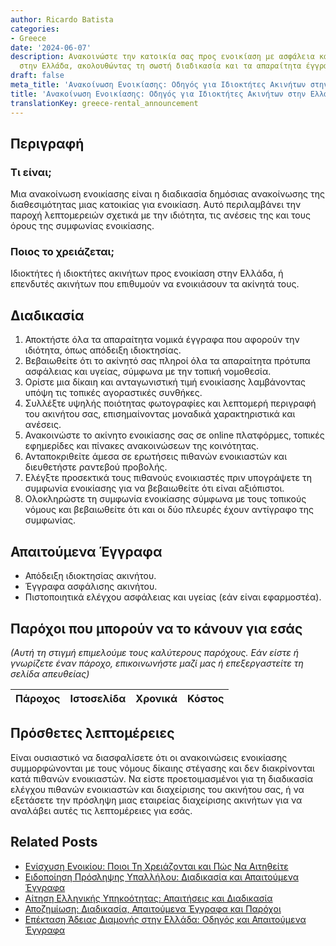 ```yaml
---
author: Ricardo Batista
categories:
- Greece
date: '2024-06-07'
description: Ανακοινώστε την κατοικία σας προς ενοικίαση με ασφάλεια και επιτυχία
  στην Ελλάδα, ακολουθώντας τη σωστή διαδικασία και τα απαραίτητα έγγραφα.
draft: false
meta_title: 'Ανακοίνωση Ενοικίασης: Οδηγός για Ιδιοκτήτες Ακινήτων στην Ελλάδα'
title: 'Ανακοίνωση Ενοικίασης: Οδηγός για Ιδιοκτήτες Ακινήτων στην Ελλάδα'
translationKey: greece-rental_announcement
---
```



## Περιγραφή
### Τι είναι;
Μια ανακοίνωση ενοικίασης είναι η διαδικασία δημόσιας ανακοίνωσης της διαθεσιμότητας μιας κατοικίας για ενοικίαση. Αυτό περιλαμβάνει την παροχή λεπτομερειών σχετικά με την ιδιότητα, τις ανέσεις της και τους όρους της συμφωνίας ενοικίασης.
### Ποιος το χρειάζεται;
Ιδιοκτήτες ή ιδιοκτήτες ακινήτων προς ενοικίαση στην Ελλάδα, ή επενδυτές ακινήτων που επιθυμούν να ενοικιάσουν τα ακίνητά τους.

## Διαδικασία
1. Αποκτήστε όλα τα απαραίτητα νομικά έγγραφα που αφορούν την ιδιότητα, όπως απόδειξη ιδιοκτησίας.
2. Βεβαιωθείτε ότι το ακίνητό σας πληροί όλα τα απαραίτητα πρότυπα ασφάλειας και υγείας, σύμφωνα με την τοπική νομοθεσία.
3. Ορίστε μια δίκαιη και ανταγωνιστική τιμή ενοικίασης λαμβάνοντας υπόψη τις τοπικές αγοραστικές συνθήκες.
4. Συλλέξτε υψηλής ποιότητας φωτογραφίες και λεπτομερή περιγραφή του ακινήτου σας, επισημαίνοντας μοναδικά χαρακτηριστικά και ανέσεις.
5. Ανακοινώστε το ακίνητο ενοικίασης σας σε online πλατφόρμες, τοπικές εφημερίδες και πίνακες ανακοινώσεων της κοινότητας.
6. Ανταποκριθείτε άμεσα σε ερωτήσεις πιθανών ενοικιαστών και διευθετήστε ραντεβού προβολής.
7. Ελέγξτε προσεκτικά τους πιθανούς ενοικιαστές πριν υπογράψετε τη συμφωνία ενοικίασης για να βεβαιωθείτε ότι είναι αξιόπιστοι.
8. Ολοκληρώστε τη συμφωνία ενοικίασης σύμφωνα με τους τοπικούς νόμους και βεβαιωθείτε ότι και οι δύο πλευρές έχουν αντίγραφο της συμφωνίας.

## Απαιτούμενα Έγγραφα
- Απόδειξη ιδιοκτησίας ακινήτου.
- Έγγραφα ασφάλισης ακινήτου.
- Πιστοποιητικά ελέγχου ασφάλειας και υγείας (εάν είναι εφαρμοστέα).

## Παρόχοι που μπορούν να το κάνουν για εσάς

_(Αυτή τη στιγμή επιμελούμε τους καλύτερους παρόχους. Εάν είστε ή γνωρίζετε έναν πάροχο, επικοινωνήστε μαζί μας ή επεξεργαστείτε τη σελίδα απευθείας)_

| Πάροχος | Ιστοσελίδα | Χρονικά | Κόστος |
| --------------- | --------------- | :-------------: | :-------------: |

## Πρόσθετες λεπτομέρειες
Είναι ουσιαστικό να διασφαλίσετε ότι οι ανακοινώσεις ενοικίασης συμμορφώνονται με τους νόμους δίκαιης στέγασης και δεν διακρίνονται κατά πιθανών ενοικιαστών. Να είστε προετοιμασμένοι για τη διαδικασία ελέγχου πιθανών ενοικιαστών και διαχείρισης του ακινήτου σας, ή να εξετάσετε την πρόσληψη μιας εταιρείας διαχείρισης ακινήτων για να αναλάβει αυτές τις λεπτομέρειες για εσάς.


## Related Posts

- [Ενίσχυση Ενοικίου: Ποιοι Τη Χρειάζονται και Πώς Να Αιτηθείτε](https://tramitit.com/el/guides/greece/aitese_gia_epidotese_enoikiou/)
- [Ειδοποίηση Πρόσληψης Υπαλλήλου: Διαδικασία και Απαιτούμενα Έγγραφα](https://tramitit.com/el/guides/greece/gnostopoiese_proslepses_ergazomenou/)
- [Αίτηση Ελληνικής Υπηκοότητας: Απαιτήσεις και Διαδικασία](https://tramitit.com/el/guides/greece/aitese_gia_apoktese_ellenikes_ithageneias/)
- [Αποζημίωση: Διαδικασία, Απαιτούμενα Έγγραφα και Παρόχοι](https://tramitit.com/el/guides/greece/aitese_gia_katabole_apozemioses/)
- [Επέκταση Άδειας Διαμονής στην Ελλάδα: Οδηγός και Απαιτούμενα Έγγραφα](https://tramitit.com/el/guides/greece/aitese_gia_paratase_adeias_diamones/)